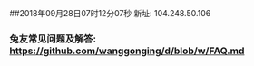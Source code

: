##2018年09月28日07时12分07秒 新址: 104.248.50.106
### 兔友常见问题及解答: https://github.com/wanggonging/d/blob/w/FAQ.md
